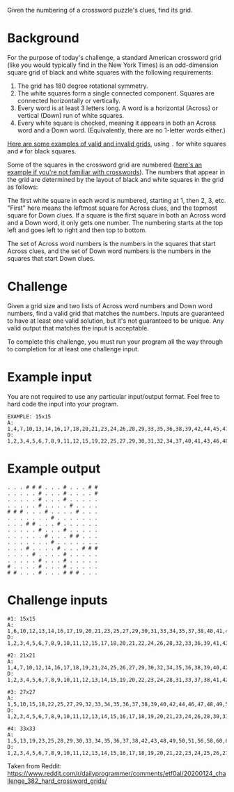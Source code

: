 Given the numbering of a crossword puzzle's clues, find its grid.

# Background

For the purpose of today's challenge, a standard American crossword grid (like you would typically find in the New York Times) is an odd-dimension square grid of black and white squares with the following requirements:

1. The grid has 180 degree rotational symmetry.
2. The white squares form a single connected component. Squares are connected horizontally or vertically.
3. Every word is at least 3 letters long. A word is a horizontal (Across) or vertical (Down) run of white squares.
4. Every white square is checked, meaning it appears in both an Across word and a Down word. (Equivalently, there are no 1-letter words either.)

[Here are some examples of valid and invalid grids](https://gist.github.com/cosmologicon/918623145c549b9b4968d690550b3662), using `.` for white squares and `#` for black squares.

Some of the squares in the crossword grid are numbered ([here's an example if you're not familiar with crosswords](https://en.wikipedia.org/wiki/Crossword#/media/File:CrosswordUSA.svg)). The numbers that appear in the grid are determined by the layout of black and white squares in the grid as follows:

The first white square in each word is numbered, starting at 1, then 2, 3, etc. "First" here means the leftmost square for Across clues, and the topmost square for Down clues. If a square is the first square in both an Across word and a Down word, it only gets one number. The numbering starts at the top left and goes left to right and then top to bottom.

The set of Across word numbers is the numbers in the squares that start Across clues, and the set of Down word numbers is the numbers in the squares that start Down clues.

# Challenge

Given a grid size and two lists of Across word numbers and Down word numbers, find a valid grid that matches the numbers. Inputs are guaranteed to have at least one valid solution, but it's not guaranteed to be unique. Any valid output that matches the input is acceptable.

To complete this challenge, you must run your program all the way through to completion for at least one challenge input.

# Example input

You are not required to use any particular input/output format. Feel free to hard code the input into your program.

    EXAMPLE: 15x15
    A: 1,4,7,10,13,14,16,17,18,20,21,23,24,26,28,29,33,35,36,38,39,42,44,45,47,49,50,52,55,56,58,59,61,63,67,69,70,71,72,73,74,75,76
    D: 1,2,3,4,5,6,7,8,9,11,12,15,19,22,25,27,29,30,31,32,34,37,40,41,43,46,48,51,53,54,57,60,62,64,65,66,68


# Example output

    . . . # # # . . . # . . . # #
    . . . . . # . . . # . . . . #
    . . . . . # . . . # . . . . .
    . . . . . # . . . . # . . . .
    # # # . . . # . . . . # . . .
    . . . . . . . # . . . . . . .
    . . . # # . . . # . . . . . .
    . . . . . # . . . # . . . . .
    . . . . . . # . . . # # . . .
    . . . . . . . # . . . . . . .
    . . . # . . . . # . . . # # #
    . . . . # . . . . # . . . . .
    . . . . . # . . . # . . . . .
    # . . . . # . . . # . . . . .
    # # . . . # . . . # # # . . .

# Challenge inputs

    #1: 15x15
    A: 1,6,10,12,13,14,16,17,19,20,21,23,25,27,29,30,31,33,34,35,37,38,40,41,42,44,45,46,49,50
    D: 1,2,3,4,5,6,7,8,9,10,11,12,15,17,18,20,21,22,24,26,28,32,33,36,39,41,43,45,47,48

    #2: 21x21
    A: 1,4,7,10,12,14,16,17,18,19,21,24,25,26,27,29,30,32,34,35,36,38,39,40,42,45,46,48,49,51,52,54,55,56,57,58,59,61,63,64,66,67,69,70,73,74,75,76,77,79,81,82,84,85,87,89,90,92,94,96,97,99,100,101,102,103,104,105
    D: 1,2,3,4,5,6,7,8,9,10,11,12,13,14,15,19,20,22,23,24,28,31,33,37,38,41,42,43,44,45,47,50,52,53,60,62,63,64,65,67,68,71,72,74,78,80,81,83,84,86,88,89,91,93,95,98

    #3: 27x27
    A: 1,5,10,15,18,22,25,27,29,32,33,34,35,36,37,38,39,40,42,44,46,47,48,49,51,52,54,55,56,57,59,61,65,67,69,70,71,73,74,77,80,82,84,86,87,88,89,91,93,94,96,99,101,102,103,104,106,108,110,112,114,115,116,119,121,123,125,126,128,129,132,133,135,136,138,139,140,142,144,147,148,149,151,153,154,156,158,162,166,167,169,170,171,173,174,176,177,178,179,181,182,185,186,187,188,189,191,192,193,195,201,202,203,204,205,206,207,208
    D: 1,2,3,4,5,6,7,8,9,10,11,12,13,14,15,16,17,18,19,20,21,23,24,26,28,30,31,37,39,40,41,43,45,46,47,50,53,54,55,56,58,60,62,63,64,66,68,72,74,75,76,78,79,81,83,85,88,90,92,94,95,97,98,100,103,105,106,107,109,111,113,117,118,120,122,124,127,128,130,131,134,137,139,141,143,144,145,146,148,150,152,155,157,159,160,161,163,164,165,168,172,175,176,177,178,180,181,183,184,185,186,190,192,193,194,196,197,198,199,200

    #4: 33x33
    A: 1,5,13,19,23,25,28,29,30,33,34,35,36,37,38,42,43,48,49,50,51,56,58,60,61,62,64,65,66,67,68,69,70,71,72,73,76,78,79,80,81,83,86,88,89,90,93,94,96,100,101,102,105,107,108,109,110,111,112,114,116,117,118,120,121,122,126,127,128,130,131,133,134,135,138,139,141,142,143,145,146,149,151,152,154,155,159,160,163,165,166,167,168,172,173,174,175,176,178,180,181,183,185,187,188,189,190,191,192,193,194,197,199,200,201,202,203,205,207,208,209,210,212,213,215,216,217,220,222,223,224,226,227,228,230,233,234,235,236,238,242,244,246,247,248,249,250,252,253,254,255,256,259,260,263,265,271,276,277,278,279,280,281,282
    D: 1,2,3,4,5,6,7,8,9,10,11,12,13,14,15,16,17,18,19,20,21,22,23,24,25,26,27,28,29,31,32,33,35,38,39,40,41,42,43,44,45,46,47,51,52,53,54,55,56,57,59,61,63,73,74,75,77,82,83,84,85,87,88,89,90,91,92,95,97,98,99,100,101,102,103,104,106,110,113,115,116,118,119,123,124,125,126,127,129,132,134,135,136,137,140,142,143,144,147,148,149,150,151,153,154,156,157,158,159,160,161,162,164,167,168,169,170,171,176,177,178,179,182,184,185,186,187,192,194,195,196,198,201,202,204,206,208,209,211,213,214,215,216,217,218,219,221,223,225,226,229,231,232,233,237,239,240,241,243,244,245,248,251,253,255,257,258,259,260,261,262,263,264,265,266,267,268,269,270,271,272,273,274,275

Taken from Reddit: https://www.reddit.com/r/dailyprogrammer/comments/etf0al/20200124_challenge_382_hard_crossword_grids/